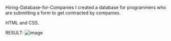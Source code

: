  Hiring-Database-for-Companies
I created a database for programmers who are submitting a form to get contracted by companies.

HTML and CSS.

RESULT:
![image](https://user-images.githubusercontent.com/17154364/161177452-6e0b2c94-3f14-486d-9874-60662d160ac0.png)

